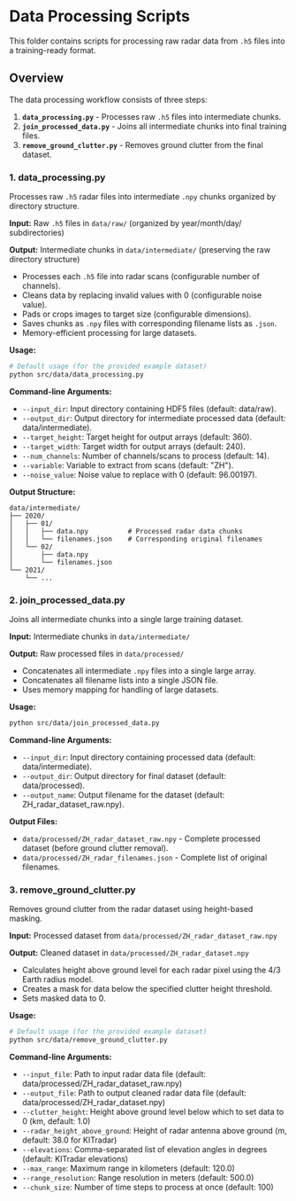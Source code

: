# Data Processing Scripts

This folder contains scripts for processing raw radar data from `.h5` files into a training-ready format.

## Overview

The data processing workflow consists of three steps:

1. **`data_processing.py`** - Processes raw `.h5` files into intermediate chunks.
2. **`join_processed_data.py`** - Joins all intermediate chunks into final training files.
3. **`remove_ground_clutter.py`** - Removes ground clutter from the final dataset.

### 1. data_processing.py

Processes raw `.h5` radar files into intermediate `.npy` chunks organized by directory structure.

**Input:** Raw `.h5` files in `data/raw/` (organized by year/month/day/ subdirectories)

**Output:** Intermediate chunks in `data/intermediate/` (preserving the raw directory structure)

- Processes each `.h5` file into radar scans (configurable number of channels).
- Cleans data by replacing invalid values with 0 (configurable noise value).
- Pads or crops images to target size (configurable dimensions).
- Saves chunks as `.npy` files with corresponding filename lists as `.json`.
- Memory-efficient processing for large datasets.

**Usage:**
```bash
# Default usage (for the provided example dataset)
python src/data/data_processing.py
```

**Command-line Arguments:**
- `--input_dir`: Input directory containing HDF5 files (default: data/raw).
- `--output_dir`: Output directory for intermediate processed data (default: data/intermediate).
- `--target_height`: Target height for output arrays (default: 360).
- `--target_width`: Target width for output arrays (default: 240).
- `--num_channels`: Number of channels/scans to process (default: 14).
- `--variable`: Variable to extract from scans (default: "ZH").
- `--noise_value`: Noise value to replace with 0 (default: 96.00197).

**Output Structure:**
```
data/intermediate/
├── 2020/
│   ├── 01/
│   │   ├── data.npy          # Processed radar data chunks
│   │   └── filenames.json    # Corresponding original filenames
│   └── 02/
│       ├── data.npy
│       └── filenames.json
└── 2021/
    └── ...
```

### 2. join_processed_data.py

Joins all intermediate chunks into a single large training dataset.

**Input:** Intermediate chunks in `data/intermediate/`

**Output:** Raw processed files in `data/processed/`

- Concatenates all intermediate `.npy` files into a single large array.
- Concatenates all filename lists into a single JSON file.
- Uses memory mapping for handling of large datasets.

**Usage:**
```bash
python src/data/join_processed_data.py
```

**Command-line Arguments:**
- `--input_dir`: Input directory containing processed data (default: data/intermediate).
- `--output_dir`: Output directory for final dataset (default: data/processed).
- `--output_name`: Output filename for the dataset (default: ZH_radar_dataset_raw.npy).

**Output Files:**
- `data/processed/ZH_radar_dataset_raw.npy` - Complete processed dataset (before ground clutter removal).
- `data/processed/ZH_radar_filenames.json` - Complete list of original filenames.

### 3. remove_ground_clutter.py

Removes ground clutter from the radar dataset using height-based masking.

**Input:** Processed dataset from `data/processed/ZH_radar_dataset_raw.npy`

**Output:** Cleaned dataset in `data/processed/ZH_radar_dataset.npy`

- Calculates height above ground level for each radar pixel using the 4/3 Earth radius model.
- Creates a mask for data below the specified clutter height threshold.
- Sets masked data to 0.

**Usage:**
```bash
# Default usage (for the provided example dataset)
python src/data/remove_ground_clutter.py
```

**Command-line Arguments:**
- `--input_file`: Path to input radar data file (default: data/processed/ZH_radar_dataset_raw.npy)
- `--output_file`: Path to output cleaned radar data file (default: data/processed/ZH_radar_dataset.npy)
- `--clutter_height`: Height above ground level below which to set data to 0 (km, default: 1.0)
- `--radar_height_above_ground`: Height of radar antenna above ground (m, default: 38.0 for KITradar)
- `--elevations`: Comma-separated list of elevation angles in degrees (default: KITradar elevations)
- `--max_range`: Maximum range in kilometers (default: 120.0)
- `--range_resolution`: Range resolution in meters (default: 500.0)
- `--chunk_size`: Number of time steps to process at once (default: 100)
